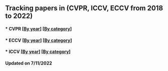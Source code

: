 ## Tracking papers in (CVPR, ICCV, ECCV from 2018 to 2022)

####  * CVPR  [[By year](https://github.com/DomainGreen/Tracking-papers/blob/main/CVPR-paper.md)]  [[By category](https://github.com/DomainGreen/Tracking-papers/blob/main/CVPR-paper.md)]

#### * ECCV  [[By year](https://github.com/DomainGreen/Tracking-papers/blob/main/ECCV-papers.md)]  [[By category](https://github.com/DomainGreen/Tracking-papers/blob/main/ECCV-papers.md)]

#### * ICCV  [[By year](https://github.com/DomainGreen/Tracking-papers/blob/main/ICCV-papers.md)]  [[By category](https://github.com/DomainGreen/Tracking-papers/blob/main/ICCV-papers.md)]
#### Updated on 7/11/2022 

